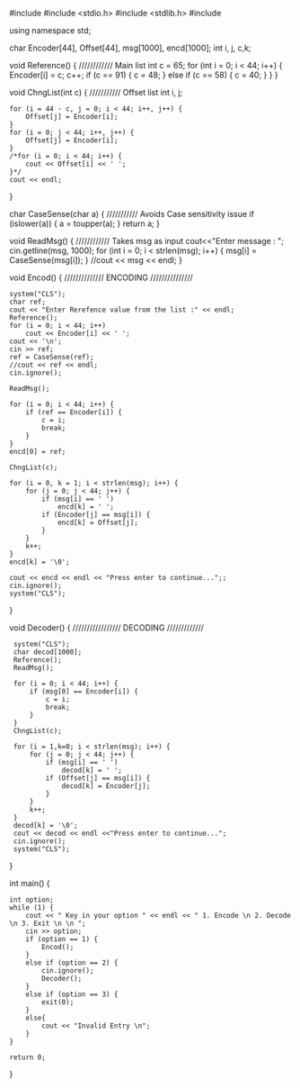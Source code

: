 #include <iostream>
#include <stdio.h>
#include <stdlib.h>
#include <string>

using namespace std;

char Encoder[44], Offset[44], msg[1000], encd[1000];
int i, j, c,k;

void Reference() {                                       //////////// Main list
    int c = 65;
    for (int i = 0; i < 44; i++) {
        Encoder[i] = c;
        c++;
        if (c == 91) {
            c = 48;
        }
        else if (c == 58) {
            c = 40;
        }
    }
}

void ChngList(int c) {                                  /////////// Offset list
    int i, j;

    for (i = 44 - c, j = 0; i < 44; i++, j++) {
        Offset[j] = Encoder[i];
    }
    for (i = 0; j < 44; i++, j++) {
        Offset[j] = Encoder[i];
    }
    /*for (i = 0; i < 44; i++) {
        cout << Offset[i] << ' ';
    }*/
    cout << endl;
}

char CaseSense(char a) {                                /////////// Avoids Case sensitivity issue
    if (islower(a)) {
        a = toupper(a);
    }
    return a;
}

void ReadMsg() {                                       //////////// Takes msg as input
    cout<<"Enter message : ";
    cin.getline(msg, 1000);
    for (int i = 0; i < strlen(msg); i++) {
        msg[i] = CaseSense(msg[i]);
    }
    //cout << msg << endl;
}

void Encod() {                                        ////////////// ENCODING ///////////////
    
    system("CLS");
    char ref;
    cout << "Enter Rerefence value from the list :" << endl;
    Reference();
    for (i = 0; i < 44; i++)
        cout << Encoder[i] << ' ';
    cout << '\n';
    cin >> ref;
    ref = CaseSense(ref);
    //cout << ref << endl;
    cin.ignore();

    ReadMsg();

    for (i = 0; i < 44; i++) {
        if (ref == Encoder[i]) {
            c = i;
            break;
        }
    }
    encd[0] = ref;

    ChngList(c);

    for (i = 0, k = 1; i < strlen(msg); i++) {
        for (j = 0; j < 44; j++) {
            if (msg[i] == ' ')
                encd[k] = ' ';
            if (Encoder[j] == msg[i]) {
                encd[k] = Offset[j];
            }
        }
        k++;
    }
    encd[k] = '\0';

    cout << encd << endl << "Press enter to continue...";;
    cin.ignore();
    system("CLS");
}

 void Decoder() {                                           ///////////////// DECODING /////////////
     
     system("CLS");
     char decod[1000];
     Reference();
     ReadMsg();
     
     for (i = 0; i < 44; i++) {
         if (msg[0] == Encoder[i]) {
             c = i;
             break;
         }
     }
     ChngList(c);
     
     for (i = 1,k=0; i < strlen(msg); i++) {
         for (j = 0; j < 44; j++) {
             if (msg[i] == ' ')
                 decod[k] = ' ';
             if (Offset[j] == msg[i]) {
                 decod[k] = Encoder[j];
             }
         }
         k++;
     }
     decod[k] = '\0';
     cout << decod << endl <<"Press enter to continue...";
     cin.ignore();
     system("CLS");
 }

int main() {

    int option;
    while (1) {
        cout << " Key in your option " << endl << " 1. Encode \n 2. Decode \n 3. Exit \n \n ";
        cin >> option;
        if (option == 1) {
            Encod();
        }
        else if (option == 2) {
            cin.ignore();
            Decoder();
        }
        else if (option == 3) {
            exit(0);
        }
        else{
            cout << "Invalid Entry \n";
        }
    }
   
    return 0;

}
